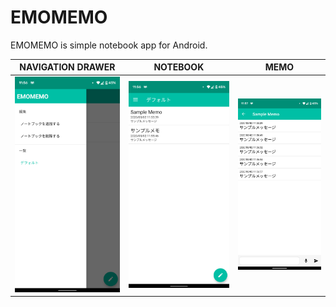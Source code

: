 # EMOMEMO

EMOMEMO is simple notebook app for Android.

|        NAVIGATION DRAWER         |            NOTEBOOK            |            MEMO            |
| :------------------------------: | :----------------------------: | :------------------------: |
| ![](./design/DEV_NAVIGATION.png) | ![](./design/DEV_NOTEBOOK.png) | ![](./design/DEV_MEMO.png) |





